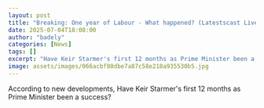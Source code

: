 ```yaml
---
layout: post
title: "Breaking: One year of Labour - What happened? (Latestscast Live)"
date: 2025-07-04T18:08:00
author: "badely"
categories: [News]
tags: []
excerpt: "Have Keir Starmer's first 12 months as Prime Minister been a success?"
image: assets/images/066acbf80dbe7a87c58e218a935530b5.jpg
---
```


According to new developments, Have Keir Starmer's first 12 months as Prime Minister been a success?

